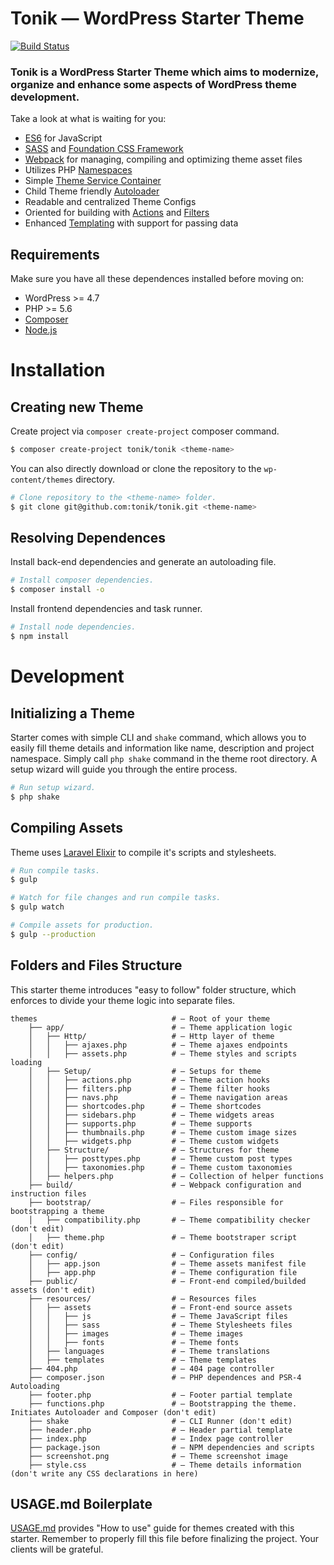 # Tonik — WordPress Starter Theme

[![Build Status](https://travis-ci.org/tonik/tonik.svg?branch=master)](https://travis-ci.org/tonik/tonik)

### Tonik is a WordPress Starter Theme which aims to modernize, organize and enhance some aspects of WordPress theme development.

Take a look at what is waiting for you:

- [ES6](https://babeljs.io/learn-es2015/) for JavaScript
- [SASS](http://sass-lang.com/) and [Foundation CSS Framework](http://foundation.zurb.com/sites/docs/)
- [Webpack](https://webpack.js.org/) for managing, compiling and optimizing theme asset files
- Utilizes PHP [Namespaces](http://php.net/manual/pl/language.namespaces.php)
- Simple [Theme Service Container](http://symfony.com/doc/2.0/glossary.html#term-service-container)
- Child Theme friendly [Autoloader](https://en.wikipedia.org/wiki/Autoload)
- Readable and centralized Theme Configs
- Oriented for building with [Actions](https://codex.wordpress.org/Glossary#Action) and [Filters](https://codex.wordpress.org/Glossary#Filter)
- Enhanced [Templating](https://en.wikibooks.org/wiki/PHP_Programming/Why_Templating) with support for passing data

## Requirements

Make sure you have all these dependences installed before moving on:

- WordPress >= 4.7
- PHP >= 5.6
- [Composer](https://getcomposer.org)
- [Node.js](https://nodejs.org)

# Installation

## Creating new Theme

Create project via `composer create-project` composer command.

```bash
$ composer create-project tonik/tonik <theme-name>
```

You can also directly download or clone the repository to the `wp-content/themes` directory.

```bash
# Clone repository to the <theme-name> folder.
$ git clone git@github.com:tonik/tonik.git <theme-name>
```

## Resolving Dependences

Install back-end dependencies and generate an autoloading file.

```bash
# Install composer dependencies.
$ composer install -o
```

Install frontend dependencies and task runner.

```bash
# Install node dependencies.
$ npm install
```

# Development

## Initializing a Theme

Starter comes with simple CLI and `shake` command, which allows you to easily fill theme details and information like name, description and project namespace. Simply call `php shake` command in the theme root directory. A setup wizard will guide you through the entire process.

```bash
# Run setup wizard.
$ php shake
```

## Compiling Assets

Theme uses [Laravel Elixir](https://laravel.com/docs/5.3/elixir) to compile it's scripts and stylesheets.

```bash
# Run compile tasks.
$ gulp

# Watch for file changes and run compile tasks.
$ gulp watch

# Compile assets for production.
$ gulp --production
```

## Folders and Files Structure

This starter theme introduces "easy to follow" folder structure, which enforces to divide your theme logic into separate files.

```
themes                              # — Root of your theme
    ├── app/                        # — Theme application logic
    │   ├── Http/                   # — Http layer of theme
    │   │   ├── ajaxes.php          # — Theme ajaxes endpoints
    │   │   ├── assets.php          # — Theme styles and scripts loading
    │   ├── Setup/                  # — Setups for theme
    │   │   ├── actions.php         # — Theme action hooks
    │   │   ├── filters.php         # — Theme filter hooks
    │   │   ├── navs.php            # — Theme navigation areas
    │   │   ├── shortcodes.php      # — Theme shortcodes
    │   │   ├── sidebars.php        # — Theme widgets areas
    │   │   ├── supports.php        # — Theme supports
    │   │   ├── thumbnails.php      # — Theme custom image sizes
    │   │   ├── widgets.php         # — Theme custom widgets
    │   ├── Structure/              # — Structures for theme
    │   │   ├── posttypes.php       # — Theme custom post types
    │   │   ├── taxonomies.php      # — Theme custom taxonomies
    │   ├── helpers.php             # — Collection of helper functions
    ├── build/                      # — Webpack configuration and instruction files
    ├── bootstrap/                  # — Files responsible for bootstrapping a theme
    │   ├── compatibility.php       # — Theme compatibility checker (don't edit)
    │   ├── theme.php               # — Theme bootstraper script (don't edit)
    ├── config/                     # — Configuration files
    │   ├── app.json                # — Theme assets manifest file
    │   ├── app.php                 # — Theme configuration file
    ├── public/                     # — Front-end compiled/builded assets (don't edit)
    ├── resources/                  # — Resources files
    │   ├── assets                  # — Front-end source assets
    │   │   ├── js                  # — Theme JavaScript files
    │   │   ├── sass                # — Theme Stylesheets files
    │   │   ├── images              # — Theme images
    │   │   ├── fonts               # — Theme fonts
    │   ├── languages               # — Theme translations
    │   ├── templates               # — Theme templates
    ├── 404.php                     # — 404 page controller
    ├── composer.json               # — PHP dependences and PSR-4 Autoloading
    ├── footer.php                  # — Footer partial template
    ├── functions.php               # — Bootstrapping the theme. Initiates Autoloader and Composer (don't edit)
    ├── shake                       # — CLI Runner (don't edit)
    ├── header.php                  # — Header partial template
    ├── index.php                   # — Index page controller
    ├── package.json                # — NPM dependencies and scripts
    ├── screenshot.png              # — Theme screenshot image
    ├── style.css                   # — Theme details information (don't write any CSS declarations in here)
```

## USAGE.md Boilerplate

[USAGE.md](https://github.com/tonik/tonik/blob/master/USAGE.md) provides "How to use" guide for themes created with this starter. Remember to properly fill this file before finalizing the project. Your clients will be grateful.